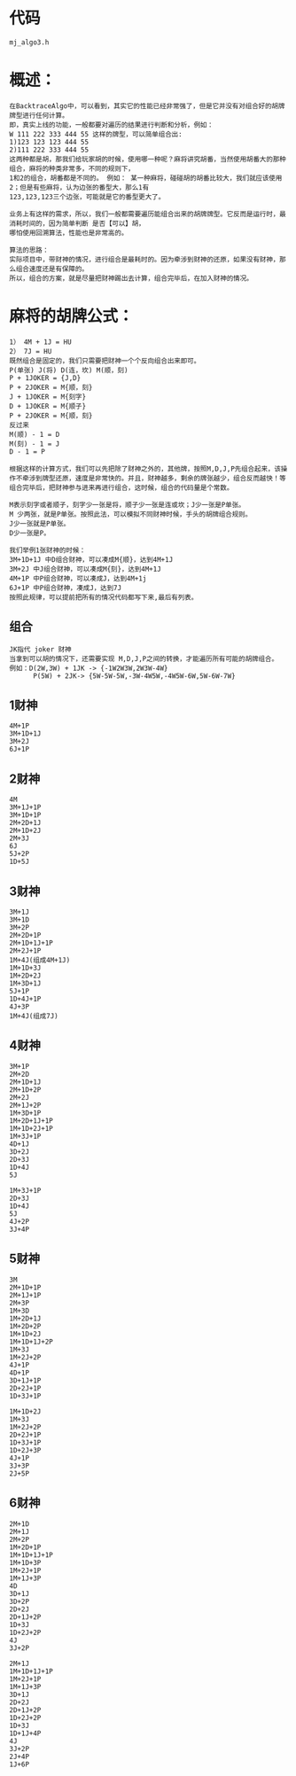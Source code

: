 # 代码
    mj_algo3.h

# 概述：
    在BacktraceAlgo中，可以看到，其实它的性能已经非常强了，但是它并没有对组合好的胡牌牌型进行任何计算。
    即，真实上线的功能，一般都要对遍历的结果进行判断和分析，例如：
    W 111 222 333 444 55 这样的牌型，可以简单组合出: 
    1)123 123 123 444 55
    2)111 222 333 444 55
    这两种都是胡，那我们给玩家胡的时候，使用哪一种呢？麻将讲究胡番，当然使用胡番大的那种组合，麻将的种类非常多，不同的规则下，
    1和2的组合，胡番都是不同的。 例如： 某一种麻将，碰碰胡的胡番比较大，我们就应该使用2；但是有些麻将，认为边张的番型大，那么1有
    123,123,123三个边张，可能就是它的番型更大了。

    业务上有这样的需求，所以，我们一般都需要遍历能组合出来的胡牌牌型。它反而是运行时，最消耗时间的，因为简单判断 是否【可以】胡，
    哪怕使用回溯算法，性能也是非常高的。

    算法的思路：
    实际项目中，带财神的情况，进行组合是最耗时的。因为牵涉到财神的还原，如果没有财神，那么组合速度还是有保障的。
    所以，组合的方案，就是尽量把财神踢出去计算，组合完毕后，在加入财神的情况。

# 麻将的胡牌公式：
    1） 4M + 1J = HU
    2） 7J = HU
    既然组合是固定的，我们只需要把财神一个个反向组合出来即可。
    P(单张) J(将) D(连，坎) M(顺，刻)
    P + 1JOKER = {J,D}
    P + 2JOKER = M{顺，刻}
    J + 1JOKER = M{刻字}
    D + 1JOKER = M{顺子}
    P + 2JOKER = M{顺，刻}
    反过来
    M(顺) - 1 = D
    M(刻) - 1 = J
    D - 1 = P

    根据这样的计算方式，我们可以先把除了财神之外的，其他牌，按照M,D,J,P先组合起来，该操作不牵涉到牌型还原，速度是非常快的。并且，财神越多，剩余的牌张越少，组合反而越快！等组合完毕后，把财神参与进来再进行组合，这时候，组合的代码量是个常数。

    M表示刻字或者顺子，刻字少一张是将，顺子少一张是连或坎；J少一张是P单张。
    M 少两张，就是P单张。按照此法，可以模拟不同财神时候，手头的胡牌组合规则。
    J少一张就是P单张。
    D少一张是P。

    我们举例1张财神的时候：
    3M+1D+1J 中D组合财神，可以凑成M{顺}，达到4M+1J
    3M+2J 中J组合财神，可以凑成M{刻}，达到4M+1J
    4M+1P 中P组合财神，可以凑成J，达到4M+1j
    6J+1P 中P组合财神，凑成J，达到7J
    按照此规律，可以提前把所有的情况代码都写下来,最后有列表。

## 组合
    JK指代 joker 财神
    当拿到可以胡的情况下，还需要实现 M,D,J,P之间的转换，才能遍历所有可能的胡牌组合。
    例如：D(2W,3W) + 1JK -> {-1W2W3W,2W3W-4W}
          P(5W) + 2JK-> {5W-5W-5W,-3W-4W5W,-4W5W-6W,5W-6W-7W}
    

## 1财神
    4M+1P
    3M+1D+1J
    3M+2J
    6J+1P
## 2财神
    4M
    3M+1J+1P
    3M+1D+1P
    2M+2D+1J
    2M+1D+2J
    2M+3J
    6J
    5J+2P
    1D+5J
## 3财神
    3M+1J
    3M+1D
    3M+2P
    2M+2D+1P
    2M+1D+1J+1P
    2M+2J+1P
    1M+4J(组成4M+1J)
    1M+1D+3J
    1M+2D+2J
    1M+3D+1J
    5J+1P
    1D+4J+1P
    4J+3P
    1M+4J(组成7J)
## 4财神
    3M+1P
    2M+2D
    2M+1D+1J
    2M+1D+2P
    2M+2J
    2M+1J+2P
    1M+3D+1P
    1M+2D+1J+1P
    1M+1D+2J+1P
    1M+3J+1P
    4D+1J
    3D+2J
    2D+3J
    1D+4J
    5J

    1M+3J+1P
    2D+3J
    1D+4J
    5J
    4J+2P
    3J+4P
## 5财神
    3M
    2M+1D+1P
    2M+1J+1P
    2M+3P
    1M+3D
    1M+2D+1J
    1M+2D+2P
    1M+1D+2J
    1M+1D+1J+2P
    1M+3J
    1M+2J+2P
    4J+1P
    4D+1P
    3D+1J+1P
    2D+2J+1P
    1D+3J+1P

    1M+1D+2J
    1M+3J
    1M+2J+2P
    2D+2J+1P
    1D+3J+1P
    1D+2J+3P
    4J+1P
    3J+3P
    2J+5P

## 6财神
    2M+1D
    2M+1J
    2M+2P
    1M+2D+1P
    1M+1D+1J+1P
    1M+1D+3P
    1M+2J+1P
    1M+1J+3P
    4D
    3D+1J
    3D+2P
    2D+2J
    2D+1J+2P
    1D+3J
    1D+2J+2P
    4J
    3J+2P

    2M+1J
    1M+1D+1J+1P
    1M+2J+1P
    1M+1J+3P
    3D+1J
    2D+2J
    2D+1J+2P
    1D+2J+2P
    1D+3J
    1D+1J+4P
    4J
    3J+2P
    2J+4P
    1J+6P
